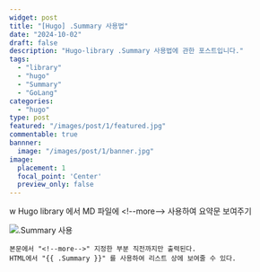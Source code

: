 ```yaml
---
widget: post
title: "[Hugo] .Summary 사용법"
date: "2024-10-02"
draft: false
description: "Hugo-library .Summary 사용법에 관한 포스트입니다."
tags:
  - "library"
  - "hugo"
  - "Summary"
  - "GoLang"
categories:
  - "hugo"
type: post
featured: "/images/post/1/featured.jpg"
commentable: true
bannner: 
  image: "/images/post/1/banner.jpg"
image:
  placement: 1
  focal_point: 'Center'
  preview_only: false
---
```

w
Hugo library 에서 MD 파일에  &lt;!--more--&gt;  사용하여 요약문 보여주기
<!--more-->
![.Summary 사용](https://github.com/user-attachments/assets/42e76be2-9749-47c2-92a4-a14ea5f91237)


```
본문에서 "<!--more-->" 지정한 부분 직전까지만 출력된다.
HTML에서 "{{ .Summary }}" 를 사용하여 리스트 상에 보여줄 수 있다.
```